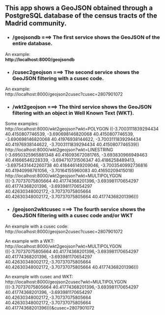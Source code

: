 ## This app shows a GeoJSON obtained through a PostgreSQL database of the census tracts of the Madrid community.

- ### /geojsondb ===> The first service shows the GeoJSON of the entire database.

An example:  
**http://localhost:8000/geojsondb**

- ### /cusec2geojson ===> The second service shows the GeoJSON filtering with a cusec code.

An example:  
http://localhost:8000/geojson2cusec?cusec=2807901072

- ### /wkt2geojson ===> The third service shows the GeoJSON filtering with an object in Well Known Text (WKT).

Some examples:  
http://localhost:8000/wkt2geojson?wkt=POLYGON ((-3.7003111839294434 40.4150807746539, -3.690698146820068 40.4150807746539, -3.690698146820068 40.41976938144622, -3.7003111839294434 40.41976938144622, -3.7003111839294434 40.4150807746539))  
http://localhost:8000/wkt2geojson?wkt=LINESTRING (-3.6950325965881348 40.416093672081765, -3.693830966949463 40.41666546228339, -3.694710731506347 40.4186258489413, -3.6975431442260738 40.418446149209046, -3.7003540992736816 40.41940998761056, -3.70164155960083 40.41650209415018)  
http://localhost:8000/wkt2geojson?wkt=MULTIPOLYGON (((-3.70737075805664 40.41774368201396,-3.693981170654297 40.41774368201396, -3.693981170654297 40.42630348002172,-3.70737075805664 40.42630348002172,-3.70737075805664 40.41774368201396)))  

- ### /geojson2wktcusec ===> The fourth service shows the GeoJSON filtering with a cusec code and/or WKT

An example with a cusec code:  
http://localhost:8000/geojson2cusec?cusec=2807901072

An example with a WKT:  
http://localhost:8000/wkt2geojson?wkt=MULTIPOLYGON (((-3.70737075805664 40.41774368201396,-3.693981170654297 40.41774368201396, -3.693981170654297 40.42630348002172,-3.70737075805664 40.42630348002172,-3.70737075805664 40.41774368201396)))

An example with cusec and WKT:  
http://localhost:8000/geojson2cusec?wkt=MULTIPOLYGON (((-3.70737075805664 40.41774368201396,-3.693981170654297 40.41774368201396, -3.693981170654297 40.42630348002172,-3.70737075805664 40.42630348002172,-3.70737075805664 40.41774368201396)))&cusec=2807901072
